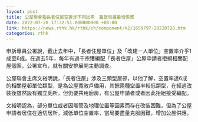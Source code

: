```yaml
---
layout: post
title: 公屋聯會指長者住屋空置涉不同因素　冀當局盡量增供應
date: 2022-07-28 17:32:51.000000000 +08:00
link: https://news.rthk.hk/rthk/ch/component/k2/1659797-20220728.htm
categories: rthk
---
```


申訴專員公署說，截止去年中，「長者住屋單位」及「改建一人單位」空置率介乎1成至6成。在過去5年，每年有過千宗獲編配「長者住屋」公屋申請者拒絕相關配屋個案，公署宣布，就有關安排展開主動調查。

公屋聯會主席文裕明說，「長者住屋」涉及三類型屋邨，以他了解，空置率達6成的相關屋邨單位類型，是為公屋寬敞戶備用，其餘兩種空置率較低類型，在經過改裝後雖然設有獨立廁所，但仍要共用廚房，有公屋申請者或者因此拒絕接受編配。

文裕明認為，部分單位或者因喉管及地理位置等因素而存在改裝困難，但為了公屋申請者居住在適切居所，減低單位空置率，當局要盡量克服困難，增加公屋供應。
